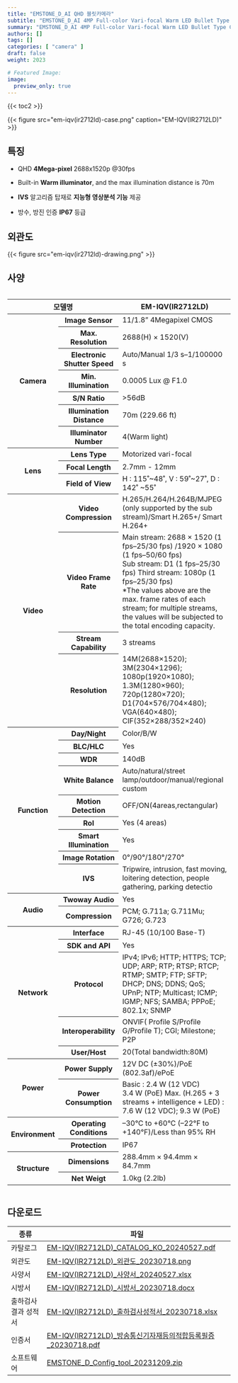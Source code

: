 ```yaml
---
title: "EMSTONE_D_AI QHD 블릿카메라"
subtitle: "EMSTONE_D_AI 4MP Full-color Vari-focal Warm LED Bullet Type Camera"
summary: "EMSTONE_D_AI 4MP Full-color Vari-focal Warm LED Bullet Type Camera"
authors: []
tags: []
categories: [ "camera" ]
draft: false
weight: 2023

# Featured Image:
image:
  preview_only: true
---
```


{{< toc2 >}}

<div class="container">
<div class="row justify-content-center align-items-center">
<div class="col-sm-6">

{{< figure src="em-iqv(ir2712ld)-case.png" caption="EM-IQV(IR2712LD)" >}}

</div>
</div>
</div>

<div class="container">
<div class="row justify-content-center">
<div class="col-sm-6 pl-0">

## 특징

- QHD **4Mega-pixel** 2688x1520p @30fps
- Built-in **Warm illuminator**, and the max illumination distance is 70m
- **IVS** 알고리즘 탑재로 **지능형 영상분석 기능** 제공

- 방수, 방진 인증 **IP67** 등급


</div>
<div class="col-sm-6 pl-0">

## 외관도

{{< figure src="em-iqv(ir2712ld)-drawing.png" >}}

</div>
</div>
</div>

## 사양

<div style="overflow-x: auto">
<table class="spec">
<thead>
<tr>
<th colspan="2">모델명</th>
<th>EM-IQV(IR2712LD)</th>
</tr>
</thead>
<tbody>
<tr>
<th rowspan="7">Camera</th>
<th>Image Sensor</th>
<td>11/1.8” 4Megapixel CMOS</td>
</tr>
<tr>
<th>Max. Resolution</th>
<td>2688(H) × 1520(V)</td>
</tr>
<tr>
<th>Electronic Shutter Speed</th>
<td>Auto/Manual 1/3 s–1/100000 s</td>
</tr>
<tr>
<th>Min. Illumination</th>
<td>0.0005 Lux @ F1.0</td>
</tr>
<tr>
<th>S/N Ratio</th>
<td>>56dB</td>
</tr>
<tr>
<th>Illumination Distance</th>
<td>70m (229.66 ft)</td>
</tr>
<tr>
<th>Illuminator Number</th>
<td>4(Warm light)</td>
</tr>
<tr>
<th rowspan="3">Lens</th>
<th>Lens Type</th>
<td>Motorized vari-focal</td>
</tr>
<tr>
<th>Focal Length</th>
<td>2.7mm - 12mm</td>
</tr>
<tr>
<th>Field of View</th>
<td>H : 115˚~48˚, V : 59˚~27˚, D : 142˚ ~55˚</td>
</tr>
<tr>
<th rowspan="4">Video</th>
<th>Video Compression</th>
<td>H.265/H.264/H.264B/MJPEG (only supported by the sub stream)/Smart H.265+/ Smart H.264+</td>
</tr>
<tr>
<th>Video Frame Rate</th>
<td>Main stream: 2688 × 1520 (1 fps–25/30 fps) /1920 × 1080 (1 fps–50/60 fps)<br>
Sub stream: D1 (1 fps–25/30 fps) Third stream: 1080p (1 fps–25/30 fps)<br>
*The values above are the max. frame rates of each stream; for multiple streams, the values will be subjected to the total encoding capacity.</td>
</tr>
<tr>
<th>Stream Capability</th>
<td>3 streams</td>
</tr>
<tr>
<th>Resolution</th>
<td>14M(2688×1520); 3M(2304×1296); 1080p(1920×1080); 1.3M(1280×960); 720p(1280×720); D1(704×576/704×480); VGA(640×480); CIF(352×288/352×240)</td>
</tr>
<th rowspan="9">Function</th>
<th>Day/Night</th>
<td>Color/B/W</td>
</tr>
<tr>
<th>BLC/HLC</th>
<td>Yes</td>
</tr>
<tr>
<th>WDR</th>
<td>140dB</td>
</tr>
<tr>
<th>White Balance</th>
<td>Auto/natural/street lamp/outdoor/manual/regional custom</td>
</tr>
<tr>
<th>Motion Detection</th>
<td>OFF/ON(4areas,rectangular)</td>
</tr>
<tr>
<th>RoI</th>
<td>Yes (4 areas)</td>
</tr>
<tr>
<th>Smart Illumination</th>
<td>Yes</td>
</tr>
<tr>
<th>Image Rotation</th>
<td>0°/90°/180°/270°</td>
</tr>
<tr>
<th>IVS</th>
<td>Tripwire, intrusion, fast moving, loitering detection, people gathering, parking detectio</td>
</tr>
<tr>
<th rowspan="2">Audio</th>
<th>Twoway Audio</th>
<td>Yes</td>
</tr>
<tr>
<th>Compression</th>
<td>PCM; G.711a; G.711Mu; G726; G.723</td>
</tr>
<tr>
<th rowspan="5">Network</th>
<th>Interface</th>
<td>RJ-45 (10/100 Base-T)</td>
</tr>
<tr>
<th>SDK and API</th>
<td>Yes</td>
</tr>
<tr>
<th>Protocol</th>
<td>IPv4; IPv6; HTTP; HTTPS; TCP; UDP; ARP; RTP; RTSP; RTCP; RTMP; SMTP; FTP; SFTP; DHCP; DNS; DDNS; QoS; UPnP; NTP; Multicast; ICMP; IGMP; NFS; SAMBA; PPPoE; 802.1x; SNMP</td>
</tr>
<tr>
<th>Interoperability</th>
<td>ONVIF( Profile S/Profile G/Profile T); CGI; Milestone; P2P</td>
</tr>
<tr>
<th>User/Host</th>
<td>20(Total bandwidth:80M)</td>
</tr>
<th rowspan="2">Power</th>
<th>Power Supply</th>
<td>12V DC (±30%)/PoE (802.3af)/ePoE</td>
</tr>
<tr>
<th>Power Consumption</th>
<td>Basic : 2.4 W (12 VDC)<br>3.4 W (PoE) Max. (H.265 + 3 streams + intelligence + LED) : 7.6 W (12 VDC); 9.3 W (PoE)</td>
</tr>
<th rowspan="2">Environment</th>
<th>Operating Conditions</th>
<td>–30°C to +60°C (–22°F to +140°F)/Less than 95% RH</td>
</tr>
<tr>
<th>Protection</th>
<td>IP67</td>
</tr>
<th rowspan="2">Structure</th>
<th>Dimensions</th>
<td>288.4mm × 94.4mm × 84.7mm</td>
</tr>
<tr>
<th>Net Weigt</th>
<td>1.0kg (2.2lb)</td>
</tr>
</tbody>
</table>
</div>

## 다운로드

종류 | 파일
---- | ----
카탈로그 | [EM-IQV(IR2712LD)_CATALOG_KO_20240527.pdf](https://www.emstone.com/data/sales/ko/EM-IQV(IR2712LD)_CATALOG_KO_20240527.pdf)
외관도 | [EM-IQV(IR2712LD)_외관도_20230718.png](https://www.emstone.com/data/sales/ko/EM-IQV(IR2712LD)_외관도_20230718.png)
사양서 | [EM-IQV(IR2712LD)_사양서_20240527.xlsx](https://www.emstone.com/data/sales/ko/EM-IQV(IR2712LD)_사양서_20240527.xlsx)
시방서 | [EM-IQV(IR2712LD)_시방서_20230718.docx](https://www.emstone.com/data/sales/ko/EM-IQV(IR2712LD)_시방서_20230718.docx)
출하검사 결과 성적서 | [EM-IQV(IR2712LD)_출하검사성적서_20230718.xlsx](https://www.emstone.com/data/sales/ko/EM-IQV(IR2712LD)_출하검사성적서_20230718.xlsx)
인증서 | [EM-IQV(IR2712LD)_방송통신기자재등의적합등록필증_20230718.pdf](https://www.emstone.com/data/sales/ko/EM-IQV(IR2712LD)_방송통신기자재등의적합등록필증_20230718.pdf)
소프트웨어 | [EMSTONE_D_Config_tool_20231209.zip](https://www.emstone.com/data/sales/ko/EMSTONE_D_Config_tool_20231209.zip)